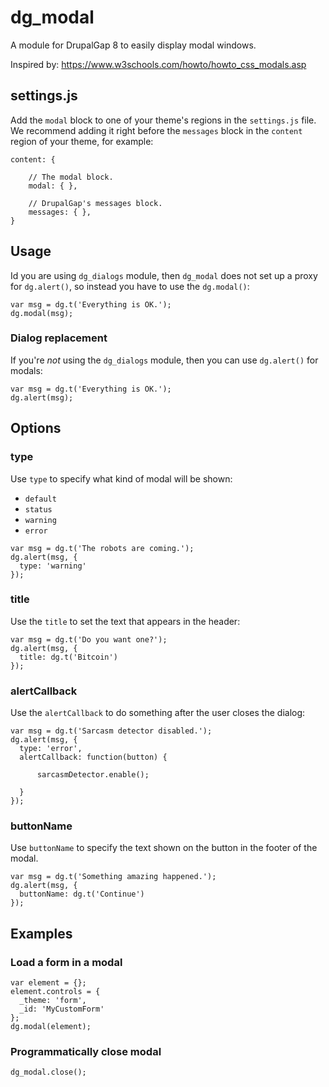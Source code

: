 # dg_modal

A module for DrupalGap 8 to easily display modal windows.

Inspired by: https://www.w3schools.com/howto/howto_css_modals.asp


## settings.js

Add the `modal` block to one of your theme's regions in the `settings.js` file. We recommend adding it right before
the `messages` block in the `content` region of your theme, for example:

```
content: {

    // The modal block.
    modal: { },

    // DrupalGap's messages block.
    messages: { },
}
```

## Usage

Id you are using `dg_dialogs` module, then `dg_modal` does not set up a proxy for `dg.alert()`, so instead you have to
use the `dg.modal()`:

```
var msg = dg.t('Everything is OK.'); 
dg.modal(msg);
```

### Dialog replacement

If you're *not* using the `dg_dialogs` module, then you can use `dg.alert()` for modals:

```
var msg = dg.t('Everything is OK.'); 
dg.alert(msg);
```

## Options

### type

Use `type` to specify what kind of modal will be shown:

- `default`
- `status`
- `warning`
- `error`

```
var msg = dg.t('The robots are coming.'); 
dg.alert(msg, {
  type: 'warning'
});
```

### title

Use the `title` to set the text that appears in the header:

```
var msg = dg.t('Do you want one?'); 
dg.alert(msg, {
  title: dg.t('Bitcoin')
});
```

### alertCallback

Use the `alertCallback` to do something after the user closes the dialog:

```
var msg = dg.t('Sarcasm detector disabled.');
dg.alert(msg, {
  type: 'error',
  alertCallback: function(button) {
  
      sarcasmDetector.enable();
  
  }
});
```

### buttonName

Use `buttonName` to specify the text shown on the button in the footer of the modal.

```
var msg = dg.t('Something amazing happened.');
dg.alert(msg, {
  buttonName: dg.t('Continue')
});
```

## Examples

### Load a form in a modal

```
var element = {};
element.controls = {
  _theme: 'form',
  _id: 'MyCustomForm'
};
dg.modal(element);
```

### Programmatically close modal

```
dg_modal.close();
```
